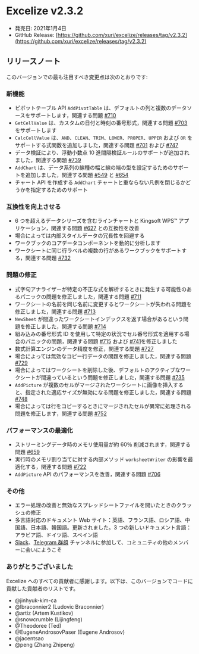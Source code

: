# Excelize v2.3.2

* 発売日: 2021年1月4日
* GitHub Release: [https://github.com/xuri/excelize/releases/tag/v2.3.2](https://github.com/xuri/excelize/releases/tag/v2.3.2)

## リリースノート

このバージョンでの最も注目すべき変更点は次のとおりです:

### 新機能

* ピボットテーブル API `AddPivotTable` は、デフォルトの列と複数のデータソースをサポートします，関連する問題 [#710](https://github.com/xuri/excelize/pull/710)
* `GetCellValue` は、カスタムの日付と時刻の番号形式，関連する問題 [#703](https://github.com/xuri/excelize/pull/703) をサポートします
* `CalcCellValue` は、`AND`、`CLEAN`、`TRIM`、`LOWER`、`PROPER`、`UPPER` および `OR` をサポートする式関数を追加しました，関連する問題 [#701](https://github.com/xuri/excelize/issues/701) および [#747](https://github.com/xuri/excelize/pull/747)
* データ検証により、浮動小数点 10 進間隔検証ルールのサポートが追加されました，関連する問題 [#739](https://github.com/xuri/excelize/issues/739)
* `AddChart` は、データ系列の線種の幅と線の端の型を設定するためのサポートを追加しました，関連する問題 [#549](https://github.com/xuri/excelize/issues/549) と [#654](https://github.com/xuri/excelize/issues/654)
* チャート API を作成する `AddChart` チャートと重ならない凡例を閉じるかどうかを指定するためのサポート

### 互換性を向上させる

* 6 つを超えるデータシリーズを含むラインチャートと Kingsoft WPS&trade; アプリケーション，関連する問題 [#627](https://github.com/xuri/excelize/issues/627) との互換性を改善
* 場合によっては内部スタイルデータの冗長性を回避する
* ワークブックのコアデータコンポーネントを動的に分析します
* ワークシートに同じ行ラベルの複数の行があるワークブックをサポートする，関連する問題 [#732](https://github.com/xuri/excelize/issues/732)

### 問題の修正

* 式字句アナライザーが特定の不正な式を解析するときに発生する可能性のあるパニックの問題を修正しました，関連する問題 [#711](https://github.com/xuri/excelize/issues/711)
* ワークシートの名前を同じ名前に変更するとワークシートが失われる問題を修正しました，関連する問題 [#713](https://github.com/xuri/excelize/issues/713)
* `NewSheet` が間違ったワークシートインデックスを返す場合があるという問題を修正しました，関連する問題 [#714](https://github.com/xuri/excelize/issues/714)
* 組み込みの番号形式 ID を使用して特定の状況でセル番号形式を適用する場合のパニックの問題，関連する問題 [#715](https://github.com/xuri/excelize/issues/715) および [#741](https://github.com/xuri/excelize/pull/741)を修正しました
* 数式計算エンジンのデータ精度を修正，関連する問題 [#727](https://github.com/xuri/excelize/issues/727)
* 場合によっては無効なコピー行データの問題を修正しました，関連する問題 [#729](https://github.com/xuri/excelize/pull/729)
* 場合によってはワークシートを削除した後、デフォルトのアクティブなワークシートが間違っているという問題を修正しました，関連する問題 [#735](https://github.com/xuri/excelize/issues/735)
* `AddPicture` が複数のセルがマージされたワークシートに画像を挿入すると、指定された適応サイズが無効になる問題を修正しました，関連する問題 [#748](https://github.com/xuri/excelize/issues/748)
* 場合によっては行をコピーするときにマージされたセルが異常に処理される問題を修正します，関連する問題 [#752](https://github.com/xuri/excelize/issues/752)

### パフォーマンスの最適化

* ストリーミングデータ時のメモリ使用量が約 60％ 削減されます，関連する問題 [#659](https://github.com/xuri/excelize/pull/659)
* 実行時のメモリ割り当てに対する内部メソッド `worksheetWriter` の影響を最適化する，関連する問題 [#722](https://github.com/xuri/excelize/pull/722)
* `AddPicture` API のパフォーマンスを改善，関連する問題 [#706](https://github.com/xuri/excelize/issues/706)

### その他

* エラー処理の改善と無効なスプレッドシートファイルを開いたときのクラッシュの修正
* 多言語対応のドキュメント Web サイト：英語、フランス語、ロシア語、中国語、日本語、韓国語。更新されました。3 つの新しいドキュメント言語：アラビア語、ドイツ語、スペイン語
* [Slack](https://join.slack.com/t/xuri/shared_invite/zt-eriqdkeo-wV04zcCdBiiZveFgY86Wzw)、[Telegram 群组](https://t.me/excelize) チャンネルに参加して、コミュニティの他のメンバーに会いにようこそ

### ありがとうございました

Excelize へのすべての貢献者に感謝します。以下は、このバージョンでコードに貢献した貢献者のリストです。

* @jinhyuk-kim-ca
* @lbraconnier2 (Ludovic Braconnier)
* @artiz (Artem Kustikov)
* @snowcrumble (Lijingfeng)
* @Theodoree (Ted)
* @EugeneAndrosovPaser (Eugene Androsov)
* @jacentsao
* @peng (Zhang Zhipeng)
